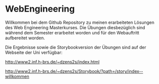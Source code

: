 # WebEngineering

Willkommen bei dem Github Repository zu meinen erarbeiteten Lösungen des Web Engineering Masterkurses.
Die Übungen diesbezüglich sind während dem Semester erarbeitet worden und für den Webauftritt aufbereitet worden.

Die Ergebnisse sowie die Storybookversion der Übungen sind auf der Webseite der Uni verfügbar:

http://www2.inf.h-brs.de/~dzens2s/index.html

http://www2.inf.h-brs.de/~dzens2s/Storybook/?path=/story/index--willkommen
